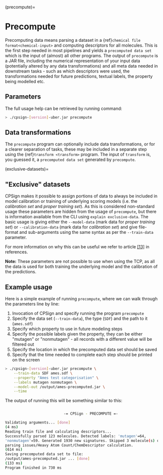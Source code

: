
(precompute)=

# Precompute

Precomputing data means parsing a dataset in a {ref}`chemical file format<chemical-input>` and computing descriptors for all molecules. This is the first step needed in most pipelines and yields a `precomputed data set` which is the input of (almost) all other programs. The output of `precompute` is a JAR file, including the numerical representation of your input data (potentially altered by any data transformations) and all meta data needed in downstream tasks - such as which descriptors were used, the transformations needed for future predictions, textual labels, the property being modelled etc. 


## Parameters

The full usage help can be retrieved by running command:

```bash
> ./cpsign-[version]-uber.jar precompute
```

## Data transformations 

The `precompute` program can optionally include data transformations, or for a clearer separation of tasks, these may be included in a separate step using the {ref}`transform <transform>` program. The input of `transform` is, you guessed it, a `precomputed data set` generated by `precompute`. 


(exclusive-datasets)=

## "Exclusive" datasets

CPSign makes it possible to assign portions of data to always be included in model calibration or training of underlying scoring models (i.e. the *calibration set* and *proper training set*). As this is considered non-standard usage these parameters are hidden from the usage of `precompute`, but there is information available from the CLI using `explain exclusive-data`. The basic usage is giving either the `--model-data` (mark data for *proper training set*) or `--calibration-data` (mark data for *calibration set*) and give file-format and sub-arguments using the same syntax as per the `--train-data` parameter. 

For more information on why this can be useful we refer to article [[13]](refs) in references.

**Note:** These parameters are not possible to use when using the TCP, as all the data is used for both training the underlying model and the calibration of the predictions.

## Example usage

Here is a simple example of running `precompute`, where we can walk through the parameters line by line:
1. Invocation of CPSign and specify running the program `precompute`
2. Specify the data set (`--train-data`), the type (`SDF`) and the path to it (`ames.sdf`)
3. Specify which property to use in future modeling steps
4. Specify the possible labels given the property, they can be either "mutagen" or "nonmutagen" - all records with a different value will be filtered out
5. Specify the location in which the precomputed data set should be saved
6. Specify that the time needed to complete each step should be printed on the screen

```bash
> ./cpsign-[version]-uber.jar precompute \
	--train-data SDF ames.sdf \
	--property "Ames test categorisation" \
	--labels mutagen nonmutagen \
	--model-out /output/ames-precomputed.jar \
	--time
```

The output of running this will be something similar to this:

```bash

                           -= CPSign - PRECOMPUTE =-

Validating arguments... [done]
(4 ms)
Reading train file and calculating descriptors...
Successfully parsed 123 molecules. Detected labels: 'mutagen'=64, 
'nonmutagen'=59. Generated 1930 new signatures. Skipped 3 molecule(s) due to 
parsing issues/Heavy Atom Count/ChemDescriptor calculation.
(614 ms)
Saving precomputed data set to file:
/output/ames-precomputed.jar ... [done]
(133 ms)
Program finished in 730 ms
```
